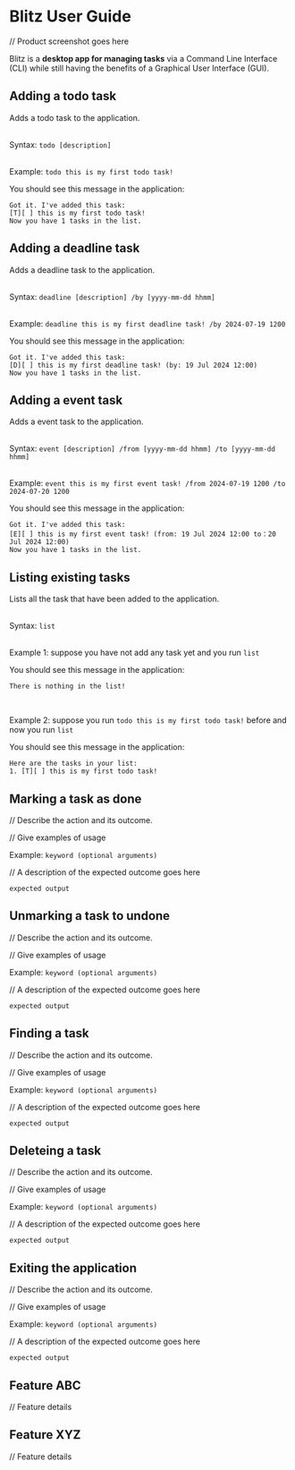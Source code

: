 # Blitz User Guide
// Product screenshot goes here

Blitz is a **desktop app for managing tasks** via a Command Line Interface (CLI) while still having the benefits of a Graphical User Interface (GUI).

## Adding a todo task

Adds a todo task to the application.<br/><br/>

Syntax: `todo [description]`<br/><br/>

Example: `todo this is my first todo task!`

You should see this message in the application:
```
Got it. I've added this task:
[T][ ] this is my first todo task!
Now you have 1 tasks in the list.
```

## Adding a deadline task

Adds a deadline task to the application.<br/><br/>

Syntax: `deadline [description] /by [yyyy-mm-dd hhmm]`<br/><br/>

Example: `deadline this is my first deadline task! /by 2024-07-19 1200`

You should see this message in the application:
```
Got it. I've added this task:
[D][ ] this is my first deadline task! (by: 19 Jul 2024 12:00)
Now you have 1 tasks in the list.
```

## Adding a event task

Adds a event task to the application.<br/><br/>

Syntax: `event [description] /from [yyyy-mm-dd hhmm] /to [yyyy-mm-dd hhmm]`<br/><br/>

Example: `event this is my first event task! /from 2024-07-19 1200 /to 2024-07-20 1200`

You should see this message in the application:
```
Got it. I've added this task:
[E][ ] this is my first event task! (from: 19 Jul 2024 12:00 to：20 Jul 2024 12:00)
Now you have 1 tasks in the list.
```

## Listing existing tasks

Lists all the task that have been added to the application.<br/><br/>

Syntax: `list`<br/><br/>

Example 1: suppose you have not add any task yet and you run `list`

You should see this message in the application:
```
There is nothing in the list!
```
<br/>

Example 2: suppose you run `todo this is my first todo task!` before and now you run `list`

You should see this message in the application:
```
Here are the tasks in your list:
1. [T][ ] this is my first todo task!
```

## Marking a task as done

// Describe the action and its outcome.

// Give examples of usage

Example: `keyword (optional arguments)`

// A description of the expected outcome goes here

```
expected output
```

## Unmarking a task to undone

// Describe the action and its outcome.

// Give examples of usage

Example: `keyword (optional arguments)`

// A description of the expected outcome goes here

```
expected output
```

## Finding a task

// Describe the action and its outcome.

// Give examples of usage

Example: `keyword (optional arguments)`

// A description of the expected outcome goes here

```
expected output
```

## Deleteing a task

// Describe the action and its outcome.

// Give examples of usage

Example: `keyword (optional arguments)`

// A description of the expected outcome goes here

```
expected output
```

## Exiting the application

// Describe the action and its outcome.

// Give examples of usage

Example: `keyword (optional arguments)`

// A description of the expected outcome goes here

```
expected output
```

## Feature ABC

// Feature details


## Feature XYZ

// Feature details
